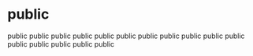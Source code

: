# public
public public public public public public public public public public public public public public public public 